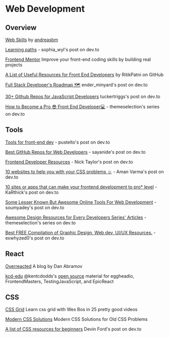 # Web Development

## Overview

[Web Skills](https://andreasbm.github.io/web-skills/) by [andreasbm](https://github.com/andreasbm/web-skills)

[Learning paths](https://dev.to/sophia_wyl/absolute-top-learning-priorities-for-getting-the-first-junior-software-engineering-job-9ii) - sophia_wyl's post on dev.to

[Frontend Mentor](https://www.frontendmentor.io/) Improve your front-end coding skills by building real projects

[A List of Useful Resources for Front End Developers](https://github.com/RitikPatni/Front-End-Web-Development-Resources) by RitikPatni on GitHub

[Full Stack Developer's Roadmap 🗺](https://dev.to/ender_minyard/full-stack-developer-s-roadmap-2k12) ender_minyard's post on dev.to

[30+ Github Repos for JavaScript Developers](https://dev.to/tuckertriggs/30-github-repos-for-javascript-developers-1350) tuckertriggs's post on dev.to

[How to Become a Pro 😎 Front End Developer💻](https://dev.to/theme_selection/how-to-become-a-pro-front-end-developer-5gbo) - themeselection's series on dev.to

## Tools

[Tools for front-end dev](https://dev.to/pustelto/tools-i-use-for-front-end-dev-3ekn) - pustelto's post on dev.to

[Best GitHub Repos for Web Developers](https://dev.to/sayanide/best-github-repos-for-web-developers-9id) - sayanide's post on dev.to

[Frontend Developer Resources](https://dev.to/nickytonline/share-some-frontend-resources-15j5) - Nick Taylor's post on dev.to

[10 websites to help you with your CSS problems ☺](https://dev.to/amanajayvarma/10-website-to-help-you-with-your-css-problems-2poi) - Aman Varma's post on dev.to

[10 sites or apps that can make your frontend development to pro* level](https://dev.to/karthick3018/10-sites-or-apps-that-can-make-your-frontend-development-to-pro-level-459p) - KaRthick's post on dev.to

[Some Lesser Known But Awesome Online Tools For Web Development](https://dev.to/soumyadey/some-lesser-known-but-awesome-online-tools-for-web-development-10fa) - soumyadey's post on dev.to

[Awesome Design Resources for Every Developers Series' Articles](https://dev.to/theme_selection/series/8895) - themeselection's series on dev.to

[Best FREE Compilation of Graphic Design, Web dev, UI/UX Resources.](https://dev.to/exwhyzed0/best-free-compilation-of-graphic-design-web-dev-ui-ux-resources-471c) - exwhyzed0's post on dev.to

## React

[Overreacted](https://overreacted.io/) A blog by Dan Abramov

[kcd-edu](https://github.com/topics/kcd-edu) @kentcdodds's [open source](https://twitter.com/kentcdodds/status/1256060182938791941) material for eggheadio, FrontendMasters, TestingJavaScript, and EpicReact

## CSS

[CSS Grid](https://cssgrid.io/) Learn css grid with Wes Bos in 25 pretty good videos

[Modern CSS Solutions](https://moderncss.dev/) Modern CSS Solutions for Old CSS Problems

[A list of CSS resources for beginners](https://dev.to/devindford/a-list-of-css-resources-for-beginners-2ff5) Devin Ford's post on dev.to
